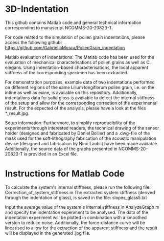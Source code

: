 # 3D-Indentation
This github contains Matlab code and general technical information corresponding to manuscript NCOMMS-20-20823-T.

For code related to the simulation of pollen grain indentations, please access the following github: https://github.com/GabriellaMosca/PollenGrain_indentation

Matlab evaluation of indentations:
The Matlab code has been used for the evaluation of mechanical characterisations of pollen grains as well as C. elegans. Using indentation-based characterisations, the local apparent stiffness of the corresponding specimen has been extracted.

For demonstration purposes, example data of two indentations performed on different regions of the same Lilium longiflorum pollen grain, i.e. on the intine as well as exine, is available on this repository. Additionally, indentations data for solid glass is available to detect the internal stiffness of the setup and allow for the corresponding correction of the experimental result. For the expected of the analysis, please have a look at the files *_result.jpg.

Setup information:
Furthermore, to simplify reproducibility of the experiments through interested readers, the technical drawing of the sensor holder (designed and fabricated by Daniel Bollier) and a .dwg-file of the mask used for the soft-lithography fabrication of the acoustic manipulation device (designed and fabrication by Nino Läubli) have been made available. Additionally, the source data of the graphs presented in NCOMMS-20-20823-T is provided in an Excel file.


# Instructions for Matlab Code
To calculate the system's internal stiffness, please run the following file: Correction_of_system_stiffness.m
The extracted system stiffness (derived through the indentation of glass), is saved in the file: slopes_glass5.txt

Input the average value of the system's internal stiffness in AnalyzeGraph.m and specify the indentation experiment to be analysed.
The data of the indentation experiment will be plotted in combination with a smoothed version to reduce noise. Additionally, the force-distance curve will be linearised to allow for the extraction of the apparent stiffness and the result will be displayed in the generated .jpg file.
